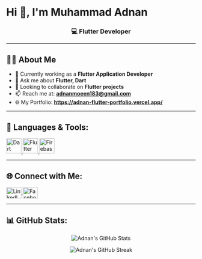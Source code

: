 # Hi 👋, I'm Muhammad Adnan

<h3 align="center">💻 Flutter Developer</h3>

---

## 🙋‍♂️ About Me

* 🔭 Currently working as a **Flutter Application Developer**
* 💬 Ask me about **Flutter, Dart**
* 👯 Looking to collaborate on **Flutter projects**
* 📫 Reach me at: **[adnanmoeen183@gmail.com](mailto:adnanmoeen183@gmail.com)**
* 🌐 My Portfolio: **https://adnan-flutter-portfolio.vercel.app/**

---

## 🚀 Languages & Tools:

<p align="left">
  <a href="https://dart.dev" target="_blank" rel="noreferrer">
    <img src="https://www.vectorlogo.zone/logos/dartlang/dartlang-icon.svg" alt="Dart" width="40" height="40"/>
  </a>
  <a href="https://flutter.dev" target="_blank" rel="noreferrer">
    <img src="https://www.vectorlogo.zone/logos/flutterio/flutterio-icon.svg" alt="Flutter" width="40" height="40"/>
  </a>
  <a href="https://firebase.google.com/" target="_blank" rel="noreferrer">
    <img src="https://www.vectorlogo.zone/logos/firebase/firebase-icon.svg" alt="Firebase" width="40" height="40"/>
  </a>
</p>

---

## 🌐 Connect with Me:

<p align="left">
  <a href="https://www.linkedin.com/in/adnan-moeen-128679209" target="blank">
    <img align="center" src="https://raw.githubusercontent.com/rahuldkjain/github-profile-readme-generator/master/src/images/icons/Social/linked-in-alt.svg" alt="LinkedIn" height="30" width="40" />
  </a>
  <a href="https://www.facebook.com/share/1CS1d4WCiQ/" target="blank">
    <img align="center" src="https://raw.githubusercontent.com/rahuldkjain/github-profile-readme-generator/master/src/images/icons/Social/facebook.svg" alt="Facebook" height="30" width="40" />
  </a>

</p>

---

## 📊 GitHub Stats:

<p align="center">
  <img src="https://github-readme-stats.vercel.app/api?username=Adnan-183&show_icons=true&theme=tokyonight" alt="Adnan's GitHub Stats" />
</p>

<p align="center">
  <img src="https://github-readme-streak-stats.herokuapp.com/?user=Adnan-183&theme=tokyonight" alt="Adnan's GitHub Streak" />
</p>